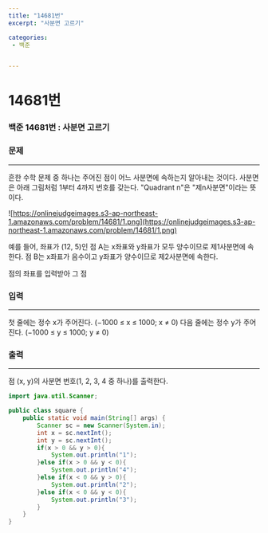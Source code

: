 ```yaml
---
title: "14681번"
excerpt: "사분면 고르기"

categories:
 - 백준 


---
```




# 14681번

### 백준 14681번 : 사분면 고르기

### 문제

---

흔한 수학 문제 중 하나는 주어진 점이 어느 사분면에 속하는지 알아내는 것이다. 사분면은 아래 그림처럼 1부터 4까지 번호를 갖는다. "Quadrant n"은 "제n사분면"이라는 뜻이다.

![https://onlinejudgeimages.s3-ap-northeast-1.amazonaws.com/problem/14681/1.png](https://onlinejudgeimages.s3-ap-northeast-1.amazonaws.com/problem/14681/1.png)

예를 들어, 좌표가 (12, 5)인 점 A는 x좌표와 y좌표가 모두 양수이므로 제1사분면에 속한다. 점 B는 x좌표가 음수이고 y좌표가 양수이므로 제2사분면에 속한다.

점의 좌표를 입력받아 그 점

### 입력

---

첫 줄에는 정수 x가 주어진다. (−1000 ≤ x ≤ 1000; x ≠ 0) 다음 줄에는 정수 y가 주어진다. (−1000 ≤ y ≤ 1000; y ≠ 0)

### 출력

---

점 (x, y)의 사분면 번호(1, 2, 3, 4 중 하나)를 출력한다.

```java
import java.util.Scanner;

public class square {
    public static void main(String[] args) {
        Scanner sc = new Scanner(System.in);
        int x = sc.nextInt();
        int y = sc.nextInt();
        if(x > 0 && y > 0){
            System.out.println("1");
        }else if(x > 0 && y < 0){
            System.out.println("4");
        }else if(x < 0 && y > 0){
            System.out.println("2");
        }else if(x < 0 && y < 0){
            System.out.println("3");
        }
    }
}

```